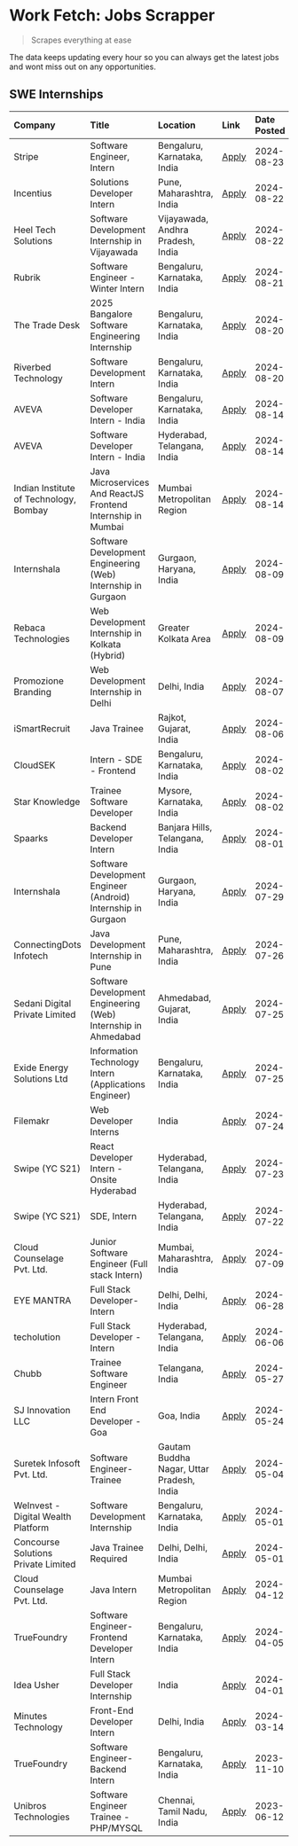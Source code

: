 # Work Fetch: Jobs Scrapper
> Scrapes everything at ease

The data keeps updating every hour so you can always get the latest jobs and wont miss out on any opportunities.

## SWE Internships
<!--START_SECTION:workfetch-->
| Company                                | Title                                                          | Location                                  | Link                                                                                                                                                                                                                                                                                                    | Date Posted   |
|:---------------------------------------|:---------------------------------------------------------------|:------------------------------------------|:--------------------------------------------------------------------------------------------------------------------------------------------------------------------------------------------------------------------------------------------------------------------------------------------------------|:--------------|
| Stripe                                 | Software Engineer, Intern                                      | Bengaluru, Karnataka, India               | [Apply](https://in.linkedin.com/jobs/view/software-engineer-intern-at-stripe-4008214242?position=6&pageNum=0&refId=7oHJjWG8jkMeBhiw%2FuoSCQ%3D%3D&trackingId=nvaSoH99z90Nvr%2FBLjyoRA%3D%3D&trk=public_jobs_jserp-result_search-card)                                                                   | 2024-08-23    |
| Incentius                              | Solutions Developer Intern                                     | Pune, Maharashtra, India                  | [Apply](https://in.linkedin.com/jobs/view/solutions-developer-intern-at-incentius-4005695869?position=38&pageNum=0&refId=7oHJjWG8jkMeBhiw%2FuoSCQ%3D%3D&trackingId=sWXUQF2eRUydUeiDdQtF%2Fw%3D%3D&trk=public_jobs_jserp-result_search-card)                                                             | 2024-08-22    |
| Heel Tech Solutions                    | Software Development Internship in Vijayawada                  | Vijayawada, Andhra Pradesh, India         | [Apply](https://in.linkedin.com/jobs/view/software-development-internship-in-vijayawada-at-heel-tech-solutions-4007906692?position=52&pageNum=0&refId=7oHJjWG8jkMeBhiw%2FuoSCQ%3D%3D&trackingId=IfrsqQtFvKu8zQ6isCCxdA%3D%3D&trk=public_jobs_jserp-result_search-card)                                  | 2024-08-22    |
| Rubrik                                 | Software Engineer - Winter Intern                              | Bengaluru, Karnataka, India               | [Apply](https://in.linkedin.com/jobs/view/software-engineer-winter-intern-at-rubrik-4006567784?position=22&pageNum=0&refId=7oHJjWG8jkMeBhiw%2FuoSCQ%3D%3D&trackingId=rp0xKicCCjpCbjOkI8yylg%3D%3D&trk=public_jobs_jserp-result_search-card)                                                             | 2024-08-21    |
| The Trade Desk                         | 2025 Bangalore Software Engineering Internship                 | Bengaluru, Karnataka, India               | [Apply](https://in.linkedin.com/jobs/view/2025-bangalore-software-engineering-internship-at-the-trade-desk-3987456531?position=9&pageNum=0&refId=7oHJjWG8jkMeBhiw%2FuoSCQ%3D%3D&trackingId=n5Tip07n6sGAakf783x%2FuQ%3D%3D&trk=public_jobs_jserp-result_search-card)                                     | 2024-08-20    |
| Riverbed Technology                    | Software Development Intern                                    | Bengaluru, Karnataka, India               | [Apply](https://in.linkedin.com/jobs/view/software-development-intern-at-riverbed-technology-4004467559?position=51&pageNum=0&refId=7oHJjWG8jkMeBhiw%2FuoSCQ%3D%3D&trackingId=%2BabIZVwQMi5vs1wZSqGqtQ%3D%3D&trk=public_jobs_jserp-result_search-card)                                                  | 2024-08-20    |
| AVEVA                                  | Software Developer Intern - India                              | Bengaluru, Karnataka, India               | [Apply](https://in.linkedin.com/jobs/view/software-developer-intern-india-at-aveva-3998279987?position=10&pageNum=0&refId=7oHJjWG8jkMeBhiw%2FuoSCQ%3D%3D&trackingId=SwSn3JAqfrOJuwlorW8iOA%3D%3D&trk=public_jobs_jserp-result_search-card)                                                              | 2024-08-14    |
| AVEVA                                  | Software Developer Intern - India                              | Hyderabad, Telangana, India               | [Apply](https://in.linkedin.com/jobs/view/software-developer-intern-india-at-aveva-3998281598?position=12&pageNum=0&refId=7oHJjWG8jkMeBhiw%2FuoSCQ%3D%3D&trackingId=xJmAuHCp1z9fdsvbzqwDaQ%3D%3D&trk=public_jobs_jserp-result_search-card)                                                              | 2024-08-14    |
| Indian Institute of Technology, Bombay | Java Microservices And ReactJS Frontend Internship in Mumbai   | Mumbai Metropolitan Region                | [Apply](https://in.linkedin.com/jobs/view/java-microservices-and-reactjs-frontend-internship-in-mumbai-at-indian-institute-of-technology-bombay-4001737279?position=60&pageNum=0&refId=7oHJjWG8jkMeBhiw%2FuoSCQ%3D%3D&trackingId=WeyVqgn3FRGTT7Lrmaj9Ng%3D%3D&trk=public_jobs_jserp-result_search-card) | 2024-08-14    |
| Internshala                            | Software Development Engineering (Web) Internship in Gurgaon   | Gurgaon, Haryana, India                   | [Apply](https://in.linkedin.com/jobs/view/software-development-engineering-web-internship-in-gurgaon-at-internshala-3997620471?position=3&pageNum=0&refId=7oHJjWG8jkMeBhiw%2FuoSCQ%3D%3D&trackingId=MM4r4TBuzueCP3hlch%2Bj7Q%3D%3D&trk=public_jobs_jserp-result_search-card)                            | 2024-08-09    |
| Rebaca Technologies                    | Web Development Internship in Kolkata (Hybrid)                 | Greater Kolkata Area                      | [Apply](https://in.linkedin.com/jobs/view/web-development-internship-in-kolkata-hybrid-at-rebaca-technologies-3997621369?position=45&pageNum=0&refId=7oHJjWG8jkMeBhiw%2FuoSCQ%3D%3D&trackingId=e8aOtNKh2z9LzYsV4h03Jg%3D%3D&trk=public_jobs_jserp-result_search-card)                                   | 2024-08-09    |
| Promozione Branding                    | Web Development Internship in Delhi                            | Delhi, India                              | [Apply](https://in.linkedin.com/jobs/view/web-development-internship-in-delhi-at-promozione-branding-3995559880?position=28&pageNum=0&refId=7oHJjWG8jkMeBhiw%2FuoSCQ%3D%3D&trackingId=7DmOzkE%2B%2FKwMcS6HgWoUCg%3D%3D&trk=public_jobs_jserp-result_search-card)                                        | 2024-08-07    |
| iSmartRecruit                          | Java Trainee                                                   | Rajkot, Gujarat, India                    | [Apply](https://in.linkedin.com/jobs/view/java-trainee-at-ismartrecruit-3992301825?position=35&pageNum=0&refId=7oHJjWG8jkMeBhiw%2FuoSCQ%3D%3D&trackingId=rtjqwjZ1NGl14uent6MXIw%3D%3D&trk=public_jobs_jserp-result_search-card)                                                                         | 2024-08-06    |
| CloudSEK                               | Intern - SDE - Frontend                                        | Bengaluru, Karnataka, India               | [Apply](https://in.linkedin.com/jobs/view/intern-sde-frontend-at-cloudsek-3991574495?position=23&pageNum=0&refId=7oHJjWG8jkMeBhiw%2FuoSCQ%3D%3D&trackingId=p4wNgpKCh%2Bepg7DYoNuYwA%3D%3D&trk=public_jobs_jserp-result_search-card)                                                                     | 2024-08-02    |
| Star Knowledge                         | Trainee Software Developer                                     | Mysore, Karnataka, India                  | [Apply](https://in.linkedin.com/jobs/view/trainee-software-developer-at-star-knowledge-3991516161?position=56&pageNum=0&refId=7oHJjWG8jkMeBhiw%2FuoSCQ%3D%3D&trackingId=gwIb6tV7S8vEirY8g65ejA%3D%3D&trk=public_jobs_jserp-result_search-card)                                                          | 2024-08-02    |
| Spaarks                                | Backend Developer Intern                                       | Banjara Hills, Telangana, India           | [Apply](https://in.linkedin.com/jobs/view/backend-developer-intern-at-spaarks-3990226465?position=29&pageNum=0&refId=7oHJjWG8jkMeBhiw%2FuoSCQ%3D%3D&trackingId=%2BUCX6CEsM5qOhtoDFSZqyg%3D%3D&trk=public_jobs_jserp-result_search-card)                                                                 | 2024-08-01    |
| Internshala                            | Software Development Engineer (Android) Internship in Gurgaon  | Gurgaon, Haryana, India                   | [Apply](https://in.linkedin.com/jobs/view/software-development-engineer-android-internship-in-gurgaon-at-internshala-3987153031?position=47&pageNum=0&refId=7oHJjWG8jkMeBhiw%2FuoSCQ%3D%3D&trackingId=lX30X5mgp9zRjdzeiYxc7w%3D%3D&trk=public_jobs_jserp-result_search-card)                            | 2024-07-29    |
| ConnectingDots Infotech                | Java Development Internship in Pune                            | Pune, Maharashtra, India                  | [Apply](https://in.linkedin.com/jobs/view/java-development-internship-in-pune-at-connectingdots-infotech-3983314097?position=39&pageNum=0&refId=7oHJjWG8jkMeBhiw%2FuoSCQ%3D%3D&trackingId=6P%2BWu3AB0WlUjsBl0UEJjw%3D%3D&trk=public_jobs_jserp-result_search-card)                                      | 2024-07-26    |
| Sedani Digital Private Limited         | Software Development Engineering (Web) Internship in Ahmedabad | Ahmedabad, Gujarat, India                 | [Apply](https://in.linkedin.com/jobs/view/software-development-engineering-web-internship-in-ahmedabad-at-sedani-digital-private-limited-3985017980?position=17&pageNum=0&refId=7oHJjWG8jkMeBhiw%2FuoSCQ%3D%3D&trackingId=q8UPMRfjDJeJt%2FCpN0V2Jg%3D%3D&trk=public_jobs_jserp-result_search-card)      | 2024-07-25    |
| Exide Energy Solutions Ltd             | Information Technology Intern (Applications Engineer)          | Bengaluru, Karnataka, India               | [Apply](https://in.linkedin.com/jobs/view/information-technology-intern-applications-engineer-at-exide-energy-solutions-ltd-3984276607?position=37&pageNum=0&refId=7oHJjWG8jkMeBhiw%2FuoSCQ%3D%3D&trackingId=K6nw3neaLXgePuehjtfU0w%3D%3D&trk=public_jobs_jserp-result_search-card)                     | 2024-07-25    |
| Filemakr                               | Web Developer Interns                                          | India                                     | [Apply](https://in.linkedin.com/jobs/view/web-developer-interns-at-filemakr-3981227003?position=44&pageNum=0&refId=7oHJjWG8jkMeBhiw%2FuoSCQ%3D%3D&trackingId=evkMELKB5ONpfKILmuTq0A%3D%3D&trk=public_jobs_jserp-result_search-card)                                                                     | 2024-07-24    |
| Swipe (YC S21)                         | React Developer Intern - Onsite Hyderabad                      | Hyderabad, Telangana, India               | [Apply](https://in.linkedin.com/jobs/view/react-developer-intern-onsite-hyderabad-at-swipe-yc-s21-3981326010?position=42&pageNum=0&refId=7oHJjWG8jkMeBhiw%2FuoSCQ%3D%3D&trackingId=PiNvphXg6I2zFp0ACJC7Fg%3D%3D&trk=public_jobs_jserp-result_search-card)                                               | 2024-07-23    |
| Swipe (YC S21)                         | SDE, Intern                                                    | Hyderabad, Telangana, India               | [Apply](https://in.linkedin.com/jobs/view/sde-intern-at-swipe-yc-s21-3980368092?position=58&pageNum=0&refId=7oHJjWG8jkMeBhiw%2FuoSCQ%3D%3D&trackingId=O5qpc75fsjhEyL97E2qy1g%3D%3D&trk=public_jobs_jserp-result_search-card)                                                                            | 2024-07-22    |
| Cloud Counselage Pvt. Ltd.             | Junior Software Engineer (Full stack Intern)                   | Mumbai, Maharashtra, India                | [Apply](https://in.linkedin.com/jobs/view/junior-software-engineer-full-stack-intern-at-cloud-counselage-pvt-ltd-3967725851?position=19&pageNum=0&refId=7oHJjWG8jkMeBhiw%2FuoSCQ%3D%3D&trackingId=ZGWshVZmIT4KgKlAnVIjWQ%3D%3D&trk=public_jobs_jserp-result_search-card)                                | 2024-07-09    |
| EYE MANTRA                             | Full Stack Developer- Intern                                   | Delhi, Delhi, India                       | [Apply](https://in.linkedin.com/jobs/view/full-stack-developer-intern-at-eye-mantra-3960988037?position=54&pageNum=0&refId=7oHJjWG8jkMeBhiw%2FuoSCQ%3D%3D&trackingId=riachlkcmzxwp7owzfsRmw%3D%3D&trk=public_jobs_jserp-result_search-card)                                                             | 2024-06-28    |
| techolution                            | Full Stack Developer - Intern                                  | Hyderabad, Telangana, India               | [Apply](https://in.linkedin.com/jobs/view/full-stack-developer-intern-at-techolution-3947911862?position=59&pageNum=0&refId=7oHJjWG8jkMeBhiw%2FuoSCQ%3D%3D&trackingId=DCwGpCbbwTFEA6UUbqmVCQ%3D%3D&trk=public_jobs_jserp-result_search-card)                                                            | 2024-06-06    |
| Chubb                                  | Trainee Software Engineer                                      | Telangana, India                          | [Apply](https://in.linkedin.com/jobs/view/trainee-software-engineer-at-chubb-3955950075?position=33&pageNum=0&refId=7oHJjWG8jkMeBhiw%2FuoSCQ%3D%3D&trackingId=yCjwDik3gmioPTefMAS01A%3D%3D&trk=public_jobs_jserp-result_search-card)                                                                    | 2024-05-27    |
| SJ Innovation LLC                      | Intern Front End Developer - Goa                               | Goa, India                                | [Apply](https://in.linkedin.com/jobs/view/intern-front-end-developer-goa-at-sj-innovation-llc-3931678611?position=15&pageNum=0&refId=7oHJjWG8jkMeBhiw%2FuoSCQ%3D%3D&trackingId=X5tDIPLXbgQ4Q2%2FBVoN6CQ%3D%3D&trk=public_jobs_jserp-result_search-card)                                                 | 2024-05-24    |
| Suretek Infosoft Pvt. Ltd.             | Software Engineer-Trainee                                      | Gautam Buddha Nagar, Uttar Pradesh, India | [Apply](https://in.linkedin.com/jobs/view/software-engineer-trainee-at-suretek-infosoft-pvt-ltd-3916999948?position=46&pageNum=0&refId=7oHJjWG8jkMeBhiw%2FuoSCQ%3D%3D&trackingId=SKsHA21PQk8tYAeCoiR2Mw%3D%3D&trk=public_jobs_jserp-result_search-card)                                                 | 2024-05-04    |
| WeInvest - Digital Wealth Platform     | Software Development Internship                                | Bengaluru, Karnataka, India               | [Apply](https://in.linkedin.com/jobs/view/software-development-internship-at-weinvest-digital-wealth-platform-3912867225?position=2&pageNum=0&refId=7oHJjWG8jkMeBhiw%2FuoSCQ%3D%3D&trackingId=NjZRvbf0PDy0Bot4Lw8MjQ%3D%3D&trk=public_jobs_jserp-result_search-card)                                    | 2024-05-01    |
| Concourse Solutions Private Limited    | Java Trainee Required                                          | Delhi, Delhi, India                       | [Apply](https://in.linkedin.com/jobs/view/java-trainee-required-at-concourse-solutions-private-limited-3912869388?position=14&pageNum=0&refId=7oHJjWG8jkMeBhiw%2FuoSCQ%3D%3D&trackingId=Q7hSNn6vttl82EuJ4b2FSQ%3D%3D&trk=public_jobs_jserp-result_search-card)                                          | 2024-05-01    |
| Cloud Counselage Pvt. Ltd.             | Java Intern                                                    | Mumbai Metropolitan Region                | [Apply](https://in.linkedin.com/jobs/view/java-intern-at-cloud-counselage-pvt-ltd-3896025667?position=49&pageNum=0&refId=7oHJjWG8jkMeBhiw%2FuoSCQ%3D%3D&trackingId=mijehAWxNeIRt65rfkHN9A%3D%3D&trk=public_jobs_jserp-result_search-card)                                                               | 2024-04-12    |
| TrueFoundry                            | Software Engineer- Frontend Developer Intern                   | Bengaluru, Karnataka, India               | [Apply](https://in.linkedin.com/jobs/view/software-engineer-frontend-developer-intern-at-truefoundry-3887320206?position=32&pageNum=0&refId=7oHJjWG8jkMeBhiw%2FuoSCQ%3D%3D&trackingId=zBfgVCPNT%2B1ygjv4HRDclw%3D%3D&trk=public_jobs_jserp-result_search-card)                                          | 2024-04-05    |
| Idea Usher                             | Full Stack Developer Internship                                | India                                     | [Apply](https://in.linkedin.com/jobs/view/full-stack-developer-internship-at-idea-usher-3879565540?position=30&pageNum=0&refId=7oHJjWG8jkMeBhiw%2FuoSCQ%3D%3D&trackingId=3vew9%2BcADSTRfJe6ac7Bgg%3D%3D&trk=public_jobs_jserp-result_search-card)                                                       | 2024-04-01    |
| Minutes Technology                     | Front-End Developer Intern                                     | Delhi, India                              | [Apply](https://in.linkedin.com/jobs/view/front-end-developer-intern-at-minutes-technology-3853712549?position=25&pageNum=0&refId=7oHJjWG8jkMeBhiw%2FuoSCQ%3D%3D&trackingId=VkLO2sRIxZ%2BY0tW3iO7iUg%3D%3D&trk=public_jobs_jserp-result_search-card)                                                    | 2024-03-14    |
| TrueFoundry                            | Software Engineer-Backend Intern                               | Bengaluru, Karnataka, India               | [Apply](https://in.linkedin.com/jobs/view/software-engineer-backend-intern-at-truefoundry-3779508170?position=50&pageNum=0&refId=7oHJjWG8jkMeBhiw%2FuoSCQ%3D%3D&trackingId=C1Lg1HitOXtjIGvKMjsq%2BQ%3D%3D&trk=public_jobs_jserp-result_search-card)                                                     | 2023-11-10    |
| Unibros Technologies                   | Software Engineer Trainee - PHP/MYSQL                          | Chennai, Tamil Nadu, India                | [Apply](https://in.linkedin.com/jobs/view/software-engineer-trainee-php-mysql-at-unibros-technologies-3656599241?position=55&pageNum=0&refId=7oHJjWG8jkMeBhiw%2FuoSCQ%3D%3D&trackingId=cgjevcug7jQIuXyyYIh5Ww%3D%3D&trk=public_jobs_jserp-result_search-card)                                           | 2023-06-12    |
<!--END_SECTION:workfetch-->
